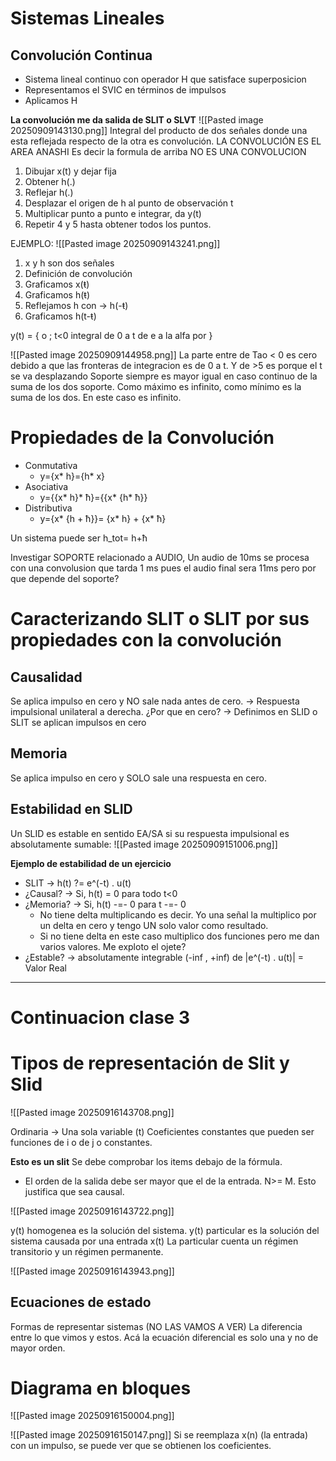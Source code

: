 # Sistemas Lineales
## Convolución Continua
- Sistema lineal continuo con operador H que satisface superposicion
- Representamos el SVIC en términos de impulsos
- Aplicamos H 

**La convolución me da salida de SLIT o SLVT**
![[Pasted image 20250909143130.png]]
Integral del producto de dos señales donde una esta reflejada respecto de la otra es convolución. 
LA CONVOLUCIÓN ES EL AREA ANASHI
Es decir la formula de arriba NO ES UNA CONVOLUCION

1. Dibujar x(t) y dejar fija
2. Obtener h(.)
3. Reflejar h(.)
4. Desplazar el origen de h al punto de observación t
5. Multiplicar punto a punto e integrar, da y(t)
6. Repetir 4 y 5 hasta obtener todos los puntos.

EJEMPLO:
![[Pasted image 20250909143241.png]]
1. x y h son dos señales
2. Definición de  convolución
3. Graficamos x(ŧ)
4. Graficamos h(ŧ)
5. Reflejamos h con -> h(-ŧ)
6. Graficamos h(t-ŧ)

y(t) = {
		o ; t<0
		integral de 0 a t de e a la alfa por 
}

![[Pasted image 20250909144958.png]]
La parte entre de Tao < 0 es cero debido a que las fronteras de integracion es de 0 a t. Y de >5 es porque el t se va desplazando
Soporte siempre es mayor igual en caso continuo de la suma de los dos soporte. Como máximo es infinito, como mínimo es la suma de los dos. En este caso es infinito. 

# Propiedades de la Convolución
- Conmutativa
	- y={x* h}={h* x}
- Asociativa
	- y={{x* h}* ħ}={{x* {h* ħ}}
- Distributiva
	- y={x* {h + ħ}}= {x* h} + {x* ħ}

Un sistema puede ser h_tot= h+ħ

Investigar SOPORTE relacionado a AUDIO, Un audio de 10ms se procesa con una convolusion que tarda 1 ms pues el audio final sera 11ms pero por que depende del soporte?

# Caracterizando SLIT o SLIT por sus propiedades con la convolución

## Causalidad
Se aplica impulso en cero y NO sale nada antes de cero. -> Respuesta impulsional unilateral a derecha.
¿Por que en cero? -> Definimos en SLID o SLIT se aplican impulsos en cero

## Memoria
Se aplica impulso en cero y SOLO sale una respuesta en cero. 
## Estabilidad en SLID
Un SLID es estable en sentido EA/SA si su respuesta impulsional es absolutamente sumable:
![[Pasted image 20250909151006.png]]


**Ejemplo de estabilidad de un ejercicio**

- SLIT -> h(t) ?= e^(-t) . u(t)
- ¿Causal? -> Si, h(t) = 0 para todo t<0
- ¿Memoria? -> Si, h(t) -=- 0 para t -=- 0
	- No tiene delta multiplicando es decir. Yo una señal la multiplico por un delta en cero y tengo UN solo valor como resultado. 
	- Si no tiene delta en este caso multiplico dos funciones pero me dan varios valores. Me exploto el ojete?
- ¿Estable? -> absolutamente integrable (-inf , +inf) de |e^(-t) . u(t)| = Valor Real 


---

# Continuacion clase 3

# Tipos de representación de Slit y Slid
![[Pasted image 20250916143708.png]]

Ordinaria -> Una sola variable (t)
Coeficientes constantes que pueden ser funciones de i o de j o constantes.

**Esto es un slit**
Se debe comprobar los items debajo de la fórmula.
- El orden de la salida debe ser mayor que el de la entrada. N>= M. Esto justifica que sea causal.



![[Pasted image 20250916143722.png]]

y(t) homogenea es la solución del sistema. 
y(t) particular es la solución del sistema causada por una entrada x(t)
La particular cuenta un régimen transitorio y un régimen permanente. 


![[Pasted image 20250916143943.png]]


## Ecuaciones de estado
Formas de representar sistemas (NO LAS VAMOS A VER)
La diferencia entre lo que vimos y estos.
Acá la ecuación diferencial es solo una y no de mayor orden.

# Diagrama en bloques

![[Pasted image 20250916150004.png]]

![[Pasted image 20250916150147.png]]
Si se reemplaza x(n) (la entrada) con un impulso, se puede ver que se obtienen los coeficientes. 

